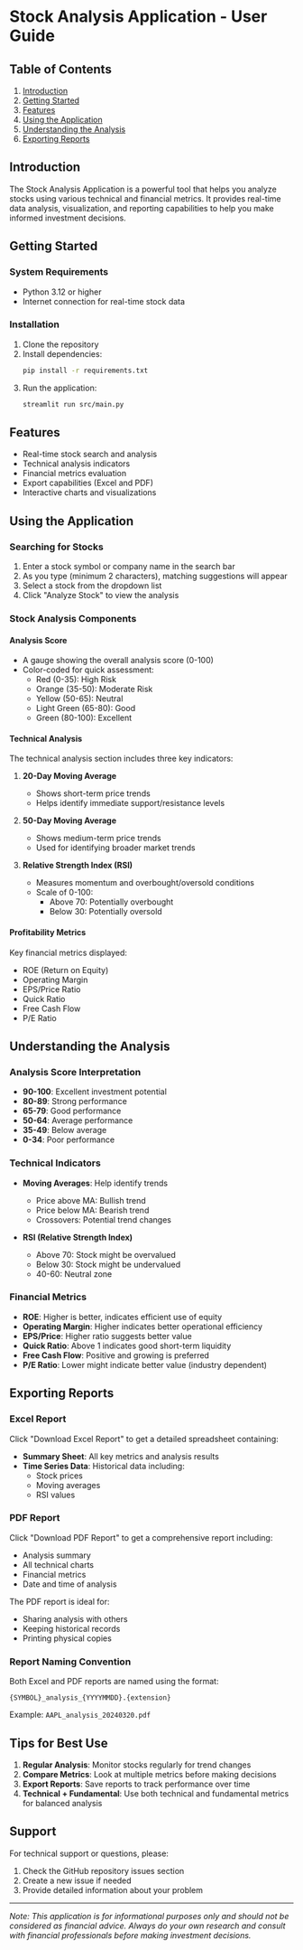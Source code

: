 # Stock Analysis Application - User Guide

## Table of Contents
1. [Introduction](#introduction)
2. [Getting Started](#getting-started)
3. [Features](#features)
4. [Using the Application](#using-the-application)
5. [Understanding the Analysis](#understanding-the-analysis)
6. [Exporting Reports](#exporting-reports)

## Introduction
The Stock Analysis Application is a powerful tool that helps you analyze stocks using various technical and financial metrics. It provides real-time data analysis, visualization, and reporting capabilities to help you make informed investment decisions.

## Getting Started

### System Requirements
- Python 3.12 or higher
- Internet connection for real-time stock data

### Installation
1. Clone the repository
2. Install dependencies:
   ```bash
   pip install -r requirements.txt
   ```
3. Run the application:
   ```bash
   streamlit run src/main.py
   ```

## Features
- Real-time stock search and analysis
- Technical analysis indicators
- Financial metrics evaluation
- Export capabilities (Excel and PDF)
- Interactive charts and visualizations

## Using the Application

### Searching for Stocks
1. Enter a stock symbol or company name in the search bar
2. As you type (minimum 2 characters), matching suggestions will appear
3. Select a stock from the dropdown list
4. Click "Analyze Stock" to view the analysis

### Stock Analysis Components

#### Analysis Score
- A gauge showing the overall analysis score (0-100)
- Color-coded for quick assessment:
  - Red (0-35): High Risk
  - Orange (35-50): Moderate Risk
  - Yellow (50-65): Neutral
  - Light Green (65-80): Good
  - Green (80-100): Excellent

#### Technical Analysis
The technical analysis section includes three key indicators:

1. **20-Day Moving Average**
   - Shows short-term price trends
   - Helps identify immediate support/resistance levels

2. **50-Day Moving Average**
   - Shows medium-term price trends
   - Used for identifying broader market trends

3. **Relative Strength Index (RSI)**
   - Measures momentum and overbought/oversold conditions
   - Scale of 0-100:
     - Above 70: Potentially overbought
     - Below 30: Potentially oversold

#### Profitability Metrics
Key financial metrics displayed:
- ROE (Return on Equity)
- Operating Margin
- EPS/Price Ratio
- Quick Ratio
- Free Cash Flow
- P/E Ratio

## Understanding the Analysis

### Analysis Score Interpretation
- **90-100**: Excellent investment potential
- **80-89**: Strong performance
- **65-79**: Good performance
- **50-64**: Average performance
- **35-49**: Below average
- **0-34**: Poor performance

### Technical Indicators
- **Moving Averages**: Help identify trends
  - Price above MA: Bullish trend
  - Price below MA: Bearish trend
  - Crossovers: Potential trend changes

- **RSI (Relative Strength Index)**
  - Above 70: Stock might be overvalued
  - Below 30: Stock might be undervalued
  - 40-60: Neutral zone

### Financial Metrics
- **ROE**: Higher is better, indicates efficient use of equity
- **Operating Margin**: Higher indicates better operational efficiency
- **EPS/Price**: Higher ratio suggests better value
- **Quick Ratio**: Above 1 indicates good short-term liquidity
- **Free Cash Flow**: Positive and growing is preferred
- **P/E Ratio**: Lower might indicate better value (industry dependent)

## Exporting Reports

### Excel Report
Click "Download Excel Report" to get a detailed spreadsheet containing:
- **Summary Sheet**: All key metrics and analysis results
- **Time Series Data**: Historical data including:
  - Stock prices
  - Moving averages
  - RSI values

### PDF Report
Click "Download PDF Report" to get a comprehensive report including:
- Analysis summary
- All technical charts
- Financial metrics
- Date and time of analysis

The PDF report is ideal for:
- Sharing analysis with others
- Keeping historical records
- Printing physical copies

### Report Naming Convention
Both Excel and PDF reports are named using the format:
```
{SYMBOL}_analysis_{YYYYMMDD}.{extension}
```
Example: `AAPL_analysis_20240320.pdf`

## Tips for Best Use
1. **Regular Analysis**: Monitor stocks regularly for trend changes
2. **Compare Metrics**: Look at multiple metrics before making decisions
3. **Export Reports**: Save reports to track performance over time
4. **Technical + Fundamental**: Use both technical and fundamental metrics for balanced analysis

## Support
For technical support or questions, please:
1. Check the GitHub repository issues section
2. Create a new issue if needed
3. Provide detailed information about your problem

---

*Note: This application is for informational purposes only and should not be considered as financial advice. Always do your own research and consult with financial professionals before making investment decisions.* 